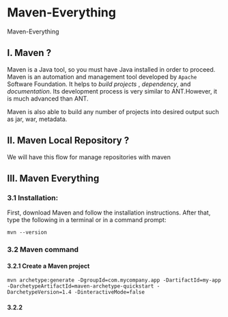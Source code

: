 # Maven-Everything
Maven-Everything
## I. Maven ?

Maven is a Java tool, so you must have Java installed in order to proceed.
Maven is an automation and management tool developed by `Apache` Software Foundation.
It helps to *build projects* , *dependency*, and *documentation*. Its development process is very similar to ANT.However, it is much advanced than ANT.

Maven is also able to build any number of projects into desired output such as jar, war, metadata.

## II. Maven Local Repository ?

We will have this flow for manage repositories with maven

## III. Maven Everything

### 3.1 Installation:

First, download Maven and follow the installation instructions. After that, type the following in a terminal or in a command prompt:

```mvn --version```

### 3.2 Maven command

#### 3.2.1 Create a Maven project

`mvn archetype:generate -DgroupId=com.mycompany.app -DartifactId=my-app -DarchetypeArtifactId=maven-archetype-quickstart -DarchetypeVersion=1.4 -DinteractiveMode=false`

#### 3.2.2 
